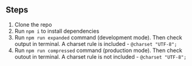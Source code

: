 ## Steps

1. Clone the repo
2. Run `npm i` to install dependencies
3. Run `npm run expanded` command (development mode). Then check output in terminal. A charset rule  is included - `@charset "UTF-8";`
4. Run `npm run compressed` command (production mode). Then check outout in terminal. A charset rule is not included - `@charset "UTF-8";`
